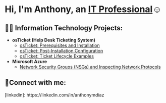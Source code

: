 <h1>Hi, I'm Anthony, an <a href="https://linkedin.com/in/anthonymdiaz">IT Professional</a>☺</h1>

<h2>👨‍💻 Information Technology Projects:</h2>

- <b>osTicket (Help Desk Ticketing System)</b>
  - [osTicket: Prerequisites and Installation](https://github.com/anthonymdiaz/osticket-prereqs)
  - [osTicket: Post-Installation Configuration](https://github.com/anthonymdiaz/post-install-config)
  - [osTicket: Ticket Lifecycle Examples](https://github.com/anthonymdiaz/ticket-lifecycle)
- <b>Microsoft Azure</b>
  - [Network Security Groups (NSGs) and Inspecting Network Protocols](https://github.com/anthonymdiaz/azure-network-protocols)

<h2>🤳Connect with me:</h2>
[linkedin]: https://linkedin.com/in/anthonymdiaz
